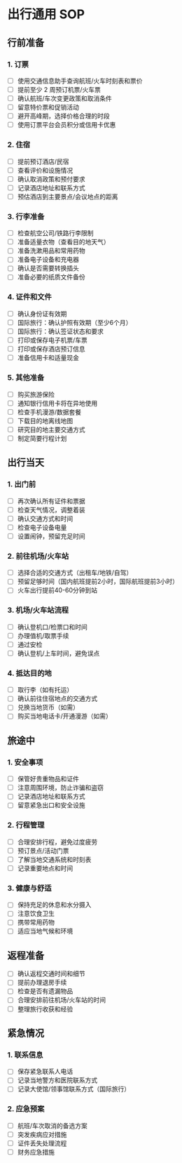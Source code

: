 # 出行通用 SOP

## 行前准备

### 1. 订票

- [ ] 使用交通信息助手查询航班/火车时刻表和票价
- [ ] 提前至少 2 周预订机票/火车票
- [ ] 确认航班/车次变更政策和取消条件
- [ ] 留意特价票和促销活动
- [ ] 避开高峰期，选择价格合理的时段
- [ ] 使用订票平台会员积分或信用卡优惠

### 2. 住宿

- [ ] 提前预订酒店/民宿
- [ ] 查看评价和设施情况
- [ ] 确认取消政策和预付要求
- [ ] 记录酒店地址和联系方式
- [ ] 预估酒店到主要景点/会议地点的距离

### 3. 行李准备

- [ ] 检查航空公司/铁路行李限制
- [ ] 准备适量衣物（查看目的地天气）
- [ ] 准备洗漱用品和常用药物
- [ ] 准备电子设备和充电器
- [ ] 确认是否需要转换插头
- [ ] 准备必要的纸质文件备份

### 4. 证件和文件

- [ ] 确认身份证有效期
- [ ] 国际旅行：确认护照有效期（至少6个月）
- [ ] 国际旅行：确认签证状态和要求
- [ ] 打印或保存电子机票/车票
- [ ] 打印或保存酒店预订信息
- [ ] 准备信用卡和适量现金

### 5. 其他准备

- [ ] 购买旅游保险
- [ ] 通知银行信用卡将在异地使用
- [ ] 检查手机漫游/数据套餐
- [ ] 下载目的地离线地图
- [ ] 研究目的地主要交通方式
- [ ] 制定简要行程计划

## 出行当天

### 1. 出门前

- [ ] 再次确认所有证件和票据
- [ ] 检查天气情况，调整着装
- [ ] 确认交通方式和时间
- [ ] 检查电子设备电量
- [ ] 设置闹钟，预留充足时间

### 2. 前往机场/火车站

- [ ] 选择合适的交通方式（出租车/地铁/自驾）
- [ ] 预留足够时间（国内航班提前2小时，国际航班提前3小时）
- [ ] 火车出行提前40-60分钟到站

### 3. 机场/火车站流程

- [ ] 确认登机口/检票口和时间
- [ ] 办理值机/取票手续
- [ ] 通过安检
- [ ] 确认登机/上车时间，避免误点

### 4. 抵达目的地

- [ ] 取行李（如有托运）
- [ ] 确认前往住宿地点的交通方式
- [ ] 兑换当地货币（如需）
- [ ] 购买当地电话卡/开通漫游（如需）

## 旅途中

### 1. 安全事项

- [ ] 保管好贵重物品和证件
- [ ] 注意周围环境，防止诈骗和盗窃
- [ ] 记录酒店地址和联系方式
- [ ] 留意紧急出口和安全设施

### 2. 行程管理

- [ ] 合理安排行程，避免过度疲劳
- [ ] 预订景点/活动门票
- [ ] 了解当地交通系统和时刻表
- [ ] 记录重要地点和时间

### 3. 健康与舒适

- [ ] 保持充足的休息和水分摄入
- [ ] 注意饮食卫生
- [ ] 携带常用药物
- [ ] 适应当地气候和环境

## 返程准备

- [ ] 确认返程交通时间和细节
- [ ] 提前办理退房手续
- [ ] 检查是否有遗漏物品
- [ ] 合理安排前往机场/火车站的时间
- [ ] 整理旅行收获和经验

## 紧急情况

### 1. 联系信息

- [ ] 保存紧急联系人电话
- [ ] 记录当地警方和医院联系方式
- [ ] 记录大使馆/领事馆联系方式（国际旅行）

### 2. 应急预案

- [ ] 航班/车次取消的备选方案
- [ ] 突发疾病应对措施
- [ ] 证件丢失处理流程
- [ ] 财务应急措施